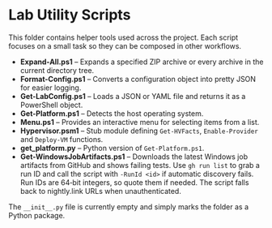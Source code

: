 # Lab Utility Scripts

This folder contains helper tools used across the project. Each script focuses on a small task so they can be composed in other workflows.

- **Expand-All.ps1** – Expands a specified ZIP archive or every archive in the current directory tree.
- **Format-Config.ps1** – Converts a configuration object into pretty JSON for easier logging.
- **Get-LabConfig.ps1** – Loads a JSON or YAML file and returns it as a PowerShell object.
- **Get-Platform.ps1** – Detects the host operating system.
- **Menu.ps1** – Provides an interactive menu for selecting items from a list.
- **Hypervisor.psm1** – Stub module defining `Get-HVFacts`, `Enable-Provider` and `Deploy-VM` functions.
- **get_platform.py** – Python version of `Get-Platform.ps1`.
- **Get-WindowsJobArtifacts.ps1** – Downloads the latest Windows job artifacts from GitHub and shows failing tests. Use `gh run list` to grab a run ID and call the script with `-RunId <id>` if automatic discovery fails. Run IDs are 64‑bit integers, so quote them if needed. The script falls back to nightly.link URLs when unauthenticated.

The `__init__.py` file is currently empty and simply marks the folder as a Python package.
